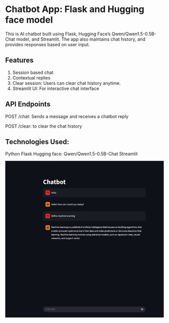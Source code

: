 # Chatbot App: Flask and Hugging face model

This is AI chatbot built using Flask, Hugging Face’s Qwen/Qwen1.5-0.5B-Chat model, and Streamlit. 
The app also maintains chat history, and provides responses based on user input.

## Features

1. Session based chat
2. Contextual replies
3. Clear session: Users can clear chat history anytime.
4. Streamlit UI: For interactive chat interface

## API Endpoints
POST /chat: Sends a message and receives a chatbot reply

POST /clear: to clear the chat history

## Technologies Used:
Python
Flask
Hugging face: Qwen/Qwen1.5-0.5B-Chat
Streamlit


![alt text](chat.png)